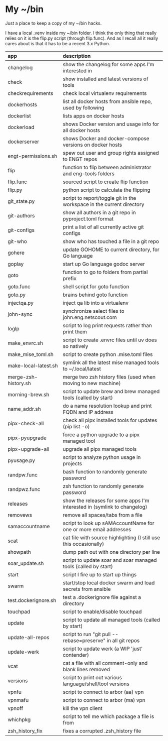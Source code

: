 # My ~/bin

Just a place to keep a copy of my ~/bin hacks.

I have a local .venv inside my ~/bin folder.  I think the only thing that really
relies on it is the flip.py script (through flip.func).  And as I recall all it
really cares about is that it has to be a recent 3.x Python.

| app                       | description                                                              |
| :------------------------ | :----------------------------------------------------------------------- |
| changelog                 | show the changelog for some apps I'm interested in                       |
| check                     | show installed and latest versions of tools                              |
| checkrequirements         | check local virtualenv requirements                                      |
| dockerhosts               | list all docker hosts from ansible repo, used by following               |
| dockerlist                | lists apps on docker hosts                                               |
| dockerload                | shows Docker version and usage info for all docker hosts                 |
| dockerserver              | shows Docker and docker-compose versions on docker hosts                 |
| engt-permissions.sh       | spew out user and group rights assigned to ENGT repos                    |
| flip                      | function to flip between administrator and eng-tools folders             |
| flip.func                 | sourced script to create flip function                                   |
| flip.py                   | python script to calculate the flipping                                  |
| git_state.py              | script to report/toggle git in the workspace in the current directory    |
| git-authors               | show all authors in a git repo in pyproject.toml format                  |
| git-configs               | print a list of all currently active git configs                         |
| git-who                   | show who has touched a file in a git repo                                |
| gohere                    | update GOHOME to current directory, for Go language                      |
| goplay                    | start up Go language godoc server                                        |
| goto                      | function to go to folders from partial prefix                            |
| goto.func                 | shell script for goto function                                           |
| goto.py                   | brains behind goto function                                              |
| injectqa.py               | inject qa lib into a virtualenv                                          |
| john-sync                 | synchronize select files to john.eng.netscout.com                        |
| loglp                     | script to log print requests rather than print them                      |
| make_envrc.sh             | script to create .envrc files until uv does so natively                  |
| make_mise_toml.sh         | script to create python .mise.toml files                                 |
| make-local-latest.sh      | symlink all the latest mise managed tools to ~/.local/latest             |
| merge-zsh-history.sh      | merge two zsh history files (used when moving to new machine)            |
| morning-brew.sh           | script to update brew and brew managed tools (called by start)           |
| name_addr.sh              | do a name resolution lookup and print FQDN and IP address                |
| pipx-check-all            | check all pipx installed tools for updates (pip list -o)                 |
| pipx-pyupgrade            | force a python upgrade to a pipx managed tool                            |
| pipx-upgrade-all          | upgrade all pipx managed tools                                           |
| pyusage.py                | script to analyze python usage in projects                               |
| randpw.func               | bash function to randomly generate password                              |
| randpwz.func              | zsh function to randomly generate password                               |
| releases                  | show the releases for some apps I'm interested in (symlink to changelog) |
| removews                  | remove all spaces/tabs from a file                                       |
| samaccountname            | script to look up sAMAccountName for one or more email addresses         |
| scat                      | cat file with source highlighting (I still use this occasionally)        |
| showpath                  | dump path out with one directory per line                                |
| soar_update.sh            | script to update soar and soar managed tools (called by start)           |
| start                     | script I fire up to start up things                                      |
| swarm                     | start/stop local docker swarm and load secrets from ansible              |
| test.dockerignore.sh      | test a .dockerignore file against a directory                            |
| touchpad                  | script to enable/disable touchpad                                        |
| update                    | script to update all managed tools (called by start)                     |
| update-all-repos          | script to run "git pull --rebase=preserve" in all git repos              |
| update-werk               | script to update werk (a WIP 'just' contender)                           |
| vcat                      | cat a file with all comment-only and blank lines removed                 |
| versions                  | script to print out various language/shell/tool versions                 |
| vpnfu                     | script to connect to arbor (aa) vpn                                      |
| vpnmafu                   | script to connect to arbor (ma) vpn                                      |
| vpnoff                    | kill the vpn client                                                      |
| whichpkg                  | script to tell me which package a file is from                           |
| zsh_history_fix           | fixes a corrupted .zsh_history file                                      |

